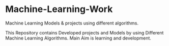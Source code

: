 # Machine-Learning-Work
Machine Learning Models &amp; projects using different algorithms.

This Repository contains Developed projects and Models by using Different Machine Learning Algorithms.
Main Aim is learning and development.
